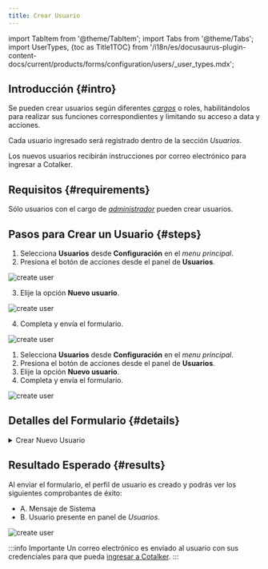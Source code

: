 ```yaml
---
title: Crear Usuario
---
```


import TabItem from '@theme/TabItem';
import Tabs from '@theme/Tabs';
import UserTypes, {toc as Title1TOC} from '/i18n/es/docusaurus-plugin-content-docs/current/products/forms/configuration/users/_user_types.mdx'; 


## Introducción {#intro}
Se pueden crear usuarios según diferentes [_cargos_](/docs/products/forms/configuration/users/user_types) o roles, habilitándolos para realizar sus funciones correspondientes y limitando su acceso a data y acciones.

Cada usuario ingresado será registrado dentro de la sección _Usuarios_.

Los nuevos usuarios recibirán instrucciones por correo electrónico para ingresar a Cotalker.

## Requisitos {#requirements}
Sólo usuarios con el cargo de [_administrador_](/docs/products/forms/configuration/users/user_types#admin) pueden crear usuarios.

## Pasos para Crear un Usuario {#steps}

<Tabs>
<TabItem value="desktop" label="Escritorio" default>

1. Selecciona **Usuarios** desde **Configuración** en el _menu principal_.
2. Presiona el botón de acciones desde el panel de **Usuarios**.

<div className="img_sizing">

![create user](/img/productos_es/product_forms_users_create_01.png)

</div>

3. Elije la opción **Nuevo usuario**.

<div className="img_sizing">

![create user](/img/productos_es/product_forms_users_create_02.png)

</div>

4. Completa y envía el formulario.

<div className="img_sizing">

![create user](/img/productos_es/product_forms_users_create_03.png)

</div>

</TabItem>
<TabItem value="mobile" label="Versión Móvil" default>

1. Selecciona **Usuarios** desde **Configuración** en el _menu principal_.
2. Presiona el botón de acciones desde el panel de **Usuarios**.
3. Elije la opción **Nuevo usuario**.
4. Completa y envía el formulario.

<div className="img_sizing">

![create user](/img/productos_es/product_forms_users_create_01m.png)

</div>

</TabItem>
</Tabs>


## Detalles del Formulario {#details}

<details>
<summary>Crear Nuevo Usuario</summary>
<div>

<div className="img_sizing_small">

![create user](/img/productos_es/product_forms_users_create_04.png)

</div>

- **<span className="badge badge--danger">1.</span> Nombres**: Escribe el nombre o nombres del usuario.
- **<span className="badge badge--danger">2.</span> Apellidos**: Escribe el apellido o apellidos del usuario
- **<span className="badge badge--danger">3.</span> E-Mail**: Ingresa el email del usuario. (Ver advertencia abajo.)
- **<span className="badge badge--danger">4.</span> Cargo**: Elige uno de los [cargos](/docs/products/forms/configuration/users/user_types) disponibles.  
<UserTypes/>

:::caution Atención
El email se utilizará como identificador del usuario y por lo tanto **no** podrá ser cambiado o editado después que se envíe el formulario.

**Nota**: _La data ingresada en los campos `Nombres`, `Apellidos` y `Cargo` se puede editar desde el [Panel Administrativo](/docs/documentation/admin/users)._
:::




</div>
</details>


## Resultado Esperado {#results}
Al enviar el formulario, el perfil de usuario es creado y podrás ver los siguientes comprobantes de éxito:

- A. Mensaje de Sistema
- B. Usuario presente en panel de _Usuarios_.

<div className="img_sizing">

![create user](/img/productos_es/product_forms_users_create_05.png)

</div>

:::info Importante
Un correo electrónico es enviado al usuario con sus credenciales para que pueda [ingresar a Cotalker](/docs/documentation/client/platform_access/first_steps).
:::